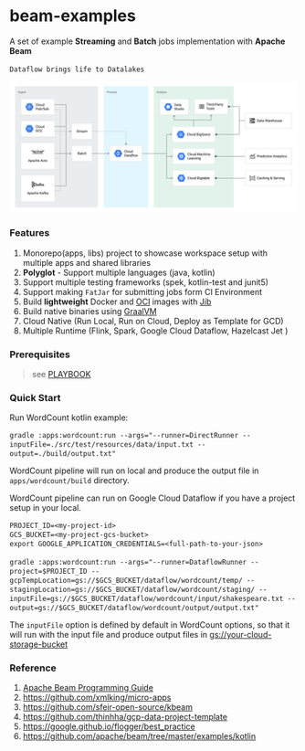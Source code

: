 # beam-examples

A set of example **Streaming** and **Batch** jobs implementation with **Apache Beam**

`Dataflow brings life to Datalakes` 

![“DataLake with Cloud Dataflow](./docs/dataflow.png)  

### Features
1. Monorepo(apps, libs) project to showcase workspace setup with multiple apps and shared libraries
2. **Polyglot** - Support multiple languages (java, kotlin)
3. Support multiple testing frameworks (spek, kotlin-test and junit5) 
4. Support making `FatJar` for submitting  jobs form CI Environment 
5. Build **lightweight** Docker and [OCI](https://github.com/opencontainers/image-spec) images with [Jib](https://github.com/GoogleContainerTools/jib)
6. Build native binaries using [GraalVM](https://www.graalvm.org/)
7. Cloud Native (Run Local, Run on Cloud, Deploy as Template for GCD)
8. Multiple Runtime (Flink, Spark, Google Cloud Dataflow, Hazelcast Jet ) 

### Prerequisites
> see [PLAYBOOK](PLAYBOOK.md)

### Quick Start

Run WordCount kotlin example:


    gradle :apps:wordcount:run --args="--runner=DirectRunner --inputFile=./src/test/resources/data/input.txt --output=./build/output.txt"


WordCount pipeline will run on local and produce the output file in `apps/wordcount/build` directory.

WordCount pipeline can run on Google Cloud Dataflow if you have a project setup in your local. 

    PROJECT_ID=<my-project-id>
    GCS_BUCKET=<my-project-gcs-bucket>
    export GOOGLE_APPLICATION_CREDENTIALS=<full-path-to-your-json>
    
    gradle :apps:wordcount:run --args="--runner=DataflowRunner --project=$PROJECT_ID --gcpTempLocation=gs://$GCS_BUCKET/dataflow/wordcount/temp/ --stagingLocation=gs://$GCS_BUCKET/dataflow/wordcount/staging/ --inputFile=gs://$GCS_BUCKET/dataflow/wordcount/input/shakespeare.txt --output=gs://$GCS_BUCKET/dataflow/wordcount/output/output.txt"

The `inputFile` option is defined by default in WordCount options, so that it will run with the input file and produce output files in <gs://your-cloud-storage-bucket>



### Reference 

1. [Apache Beam Programming Guide](https://beam.apache.org/documentation/programming-guide/)
1. https://github.com/xmlking/micro-apps
2. https://github.com/sfeir-open-source/kbeam
3. https://github.com/thinhha/gcp-data-project-template
4. https://google.github.io/flogger/best_practice
5. https://github.com/apache/beam/tree/master/examples/kotlin